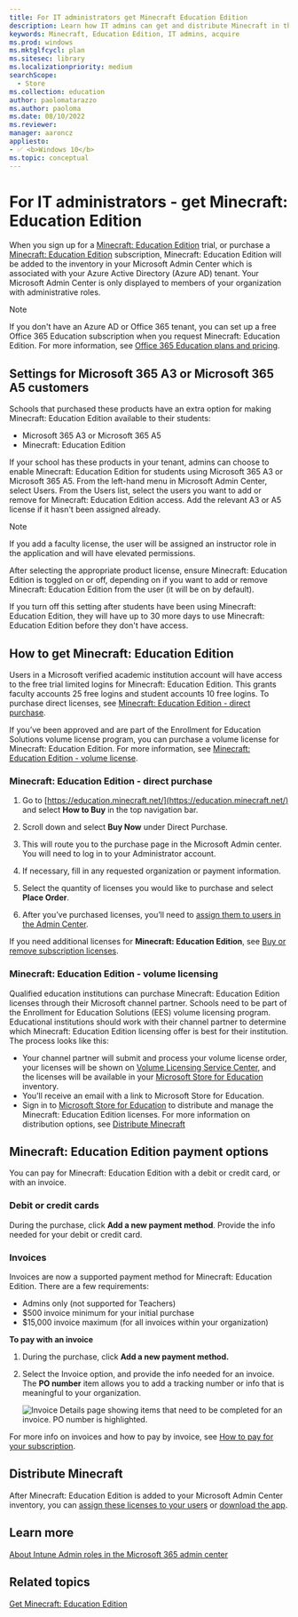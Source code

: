 ```yaml
---
title: For IT administrators get Minecraft Education Edition
description: Learn how IT admins can get and distribute Minecraft in their schools.
keywords: Minecraft, Education Edition, IT admins, acquire
ms.prod: windows
ms.mktglfcycl: plan
ms.sitesec: library
ms.localizationpriority: medium
searchScope: 
  - Store
ms.collection: education
author: paolomatarazzo
ms.author: paoloma
ms.date: 08/10/2022
ms.reviewer: 
manager: aaroncz
appliesto:
- ✅ <b>Windows 10</b>
ms.topic: conceptual
---
```


# For IT administrators - get Minecraft: Education Edition

When you sign up for a [Minecraft: Education Edition](https://education.minecraft.net) trial, or purchase a [Minecraft: Education Edition](https://education.minecraft.net) subscription, Minecraft: Education Edition will be added to the inventory in your Microsoft Admin Center which is associated with your Azure Active Directory (Azure AD) tenant. Your Microsoft Admin Center is only displayed to members of your organization with administrative roles.

>[!Note]
>If you don't have an Azure AD or Office 365 tenant, you can set up a free Office 365 Education subscription when you request Minecraft: Education Edition. For more information, see [Office 365 Education plans and pricing](https://products.office.com/academic/compare-office-365-education-plans).

## Settings for Microsoft 365 A3 or Microsoft 365 A5 customers

Schools that purchased these products have an extra option for making Minecraft: Education Edition available to their students:

- Microsoft 365 A3 or Microsoft 365 A5
- Minecraft: Education Edition

If your school has these products in your tenant, admins can choose to enable Minecraft: Education Edition for students using Microsoft 365 A3 or Microsoft 365 A5. From the left-hand menu in Microsoft Admin Center, select Users. From the Users list, select the users you want to add or remove for Minecraft: Education Edition access. Add the relevant A3 or A5 license if it hasn't been assigned already. 

> [!Note]
> If you add a faculty license, the user will be assigned an instructor role in the application and will have elevated permissions.

After selecting the appropriate product license, ensure Minecraft: Education Edition is toggled on or off, depending on if you want to add or remove Minecraft: Education Edition from the user (it will be on by default).

If you turn off this setting after students have been using Minecraft: Education Edition, they will have up to 30 more days to use Minecraft: Education Edition before they don't have access.

## How to get Minecraft: Education Edition

Users in a Microsoft verified academic institution account will have access to the free trial limited logins for Minecraft: Education Edition. This grants faculty accounts 25 free logins and student accounts 10 free logins. To purchase direct licenses, see [Minecraft: Education Edition - direct purchase](#individual-copies). 

If you’ve been approved and are part of the Enrollment for Education Solutions volume license program, you can purchase a volume license for Minecraft: Education Edition. For more information, see [Minecraft: Education Edition - volume license](#volume-license). 

### <a href="" id="individual-copies"></a>Minecraft: Education Edition - direct purchase

1. Go to [https://education.minecraft.net/](https://education.minecraft.net/) and select **How to Buy** in the top navigation bar.

2. Scroll down and select **Buy Now** under Direct Purchase.

3. This will route you to the purchase page in the Microsoft Admin center. You will need to log in to your Administrator account.

4. If necessary, fill in any requested organization or payment information.

5. Select the quantity of licenses you would like to purchase and select **Place Order**.

6. After you’ve purchased licenses, you’ll need to [assign them to users in the Admin Center](/microsoft-365/admin/manage/assign-licenses-to-users).

If you need additional licenses for **Minecraft: Education Edition**, see [Buy or remove subscription licenses](/microsoft-365/commerce/licenses/buy-licenses).

### <a href="" id="volume-license"></a>Minecraft: Education Edition - volume licensing

Qualified education institutions can purchase Minecraft: Education Edition licenses through their Microsoft channel partner. Schools need to be part of the Enrollment for Education Solutions (EES) volume licensing program. Educational institutions should work with their channel partner to determine which Minecraft: Education Edition licensing offer is best for their institution. The process looks like this: 

- Your channel partner will submit and process your volume license order, your licenses will be shown on [Volume Licensing Service Center](https://www.microsoft.com/Licensing/servicecenter/default.aspx), and the licenses will be available in your [Microsoft Store for Education](https://www.microsoft.com/business-store) inventory. 
- You’ll receive an email with a link to Microsoft Store for Education. 
- Sign in to [Microsoft Store for Education](https://educationstore.microsoft.com) to distribute and manage the Minecraft: Education Edition licenses. For more information on distribution options, see [Distribute Minecraft](#distribute-minecraft)

## Minecraft: Education Edition payment options

You can pay for Minecraft: Education Edition with a debit or credit card, or with an invoice. 

### Debit or credit cards

During the purchase, click **Add a new payment method**. Provide the info needed for your debit or credit card. 

### Invoices

Invoices are now a supported payment method for Minecraft: Education Edition. There are a few requirements:

- Admins only (not supported for Teachers)
- $500 invoice minimum for your initial purchase
- $15,000 invoice maximum (for all invoices within your organization)

**To pay with an invoice**

1. During the purchase, click **Add a new payment method.**  

2. Select the Invoice option, and provide the info needed for an invoice. The **PO number** item allows you to add a tracking number or info that is meaningful to your organization.

    ![Invoice Details page showing items that need to be completed for an invoice. PO number is highlighted.](images/mcee-invoice-info.png)

For more info on invoices and how to pay by invoice, see [How to pay for your subscription](/microsoft-365/commerce/billing-and-payments/pay-for-your-subscription?).  

## Distribute Minecraft

After Minecraft: Education Edition is added to your Microsoft Admin Center inventory, you can [assign these licenses to your users](/microsoft-365/admin/manage/assign-licenses-to-users) or [download the app](https://aka.ms/downloadmee).

## Learn more

[About Intune Admin roles in the Microsoft 365 admin center](/microsoft-365/business-premium/m365bp-intune-admin-roles-in-the-mac)

## Related topics

[Get Minecraft: Education Edition](get-minecraft-for-education.md)
